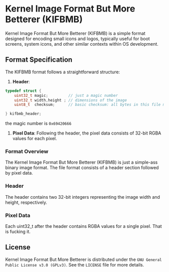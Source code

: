 # Kernel Image Format But More Betterer (KIFBMB)

Kernel Image Format But More Betterer (KIFBMB) is a simple format designed for encoding small icons and logos, typically useful for boot screens, system icons, and other similar contexts within OS development.

## Format Specification

The KIFBMB format follows a straightforward structure:

1. **Header**:
```C
typedef struct {
    uint32_t magic;         // just a magic number 
    uint32_t width,height ; // dimensions of the image
    uint8_t  checksum;      // basic checksum: all bytes in this file must add up to 0

} kifbmb_header;
```
the magic number is `0x69420666`
1. **Pixel Data**: Following the header, the pixel data consists of 32-bit RGBA values for each pixel.

### Format Overview
The Kernel Image Format But More Betterer (KIFBMB) is just a simple-ass binary image format.
The file format consists of a header section followed by pixel data.

### Header
The header contains two 32-bit integers representing the image width and height, respectively.

### Pixel Data
Each uint32_t after the header contains RGBA values for a single pixel. That is fucking it.

## License
Kernel Image Format But More Betterer is distributed under the `GNU General Public License v3.0 (GPLv3)`. See the `LICENSE` file for more details.

